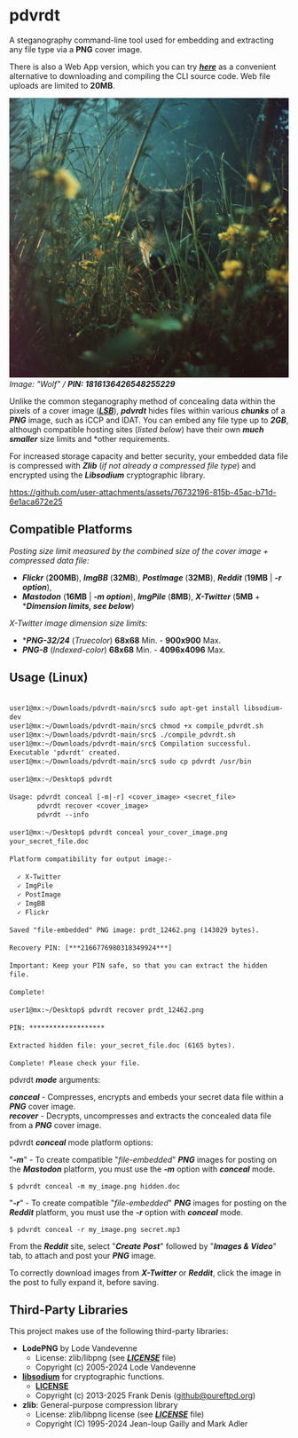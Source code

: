 # pdvrdt

A steganography command-line tool used for embedding and extracting any file type via a **PNG** cover image.  

There is also a Web App version, which you can try [***here***](https://cleasbycode.co.uk/pdvrdt/index/) as a convenient alternative to downloading and compiling the CLI source code. Web file uploads are limited to **20MB**.    

![Demo Image](https://github.com/CleasbyCode/pdvrdt/blob/main/demo_image/prdt_80983.png)  
*Image: "Wolf" / ***PIN: 1816136426548255229****

Unlike the common steganography method of concealing data within the pixels of a cover image ([***LSB***](https://ctf101.org/forensics/what-is-stegonagraphy/)), ***pdvrdt*** hides files within various ***chunks*** of a ***PNG*** image, such as iCCP and IDAT. You can embed any file type up to ***2GB***, although compatible hosting sites (*listed below*) have their own ***much smaller*** size limits and *other requirements.  

For increased storage capacity and better security, your embedded data file is compressed with ***Zlib*** (*if not already a compressed file type*) and encrypted using the ***Libsodium*** cryptographic library.  

https://github.com/user-attachments/assets/76732196-815b-45ac-b71d-6e1aca672e25

## Compatible Platforms
*Posting size limit measured by the combined size of the cover image + compressed data file:* 
 
* ***Flickr*** (**200MB**), ***ImgBB*** (**32MB**), ***PostImage*** (**32MB**), ***Reddit*** (**19MB** | ***-r option***),
* ***Mastodon*** (**16MB** | ***-m option***), ***ImgPile*** (**8MB**), ***X-Twitter*** (**5MB** + ****Dimension limits, see below***)
  
*X-Twitter image dimension size limits:* 
* ****PNG-32/24*** (*Truecolor*) **68x68** Min. - **900x900** Max.
* ***PNG-8*** (*Indexed-color*) **68x68** Min. - **4096x4096** Max.

## Usage (Linux)

```console

user1@mx:~/Downloads/pdvrdt-main/src$ sudo apt-get install libsodium-dev
user1@mx:~/Downloads/pdvrdt-main/src$ chmod +x compile_pdvrdt.sh
user1@mx:~/Downloads/pdvrdt-main/src$ ./compile_pdvrdt.sh
user1@mx:~/Downloads/pdvrdt-main/src$ Compilation successful. Executable 'pdvrdt' created.
user1@mx:~/Downloads/pdvrdt-main/src$ sudo cp pdvrdt /usr/bin

user1@mx:~/Desktop$ pdvrdt 

Usage: pdvrdt conceal [-m|-r] <cover_image> <secret_file>
       pdvrdt recover <cover_image>  
       pdvrdt --info

user1@mx:~/Desktop$ pdvrdt conceal your_cover_image.png your_secret_file.doc

Platform compatibility for output image:-

  ✓ X-Twitter
  ✓ ImgPile
  ✓ PostImage
  ✓ ImgBB
  ✓ Flickr
  
Saved "file-embedded" PNG image: prdt_12462.png (143029 bytes).

Recovery PIN: [***2166776980318349924***]

Important: Keep your PIN safe, so that you can extract the hidden file.

Complete!
        
user1@mx:~/Desktop$ pdvrdt recover prdt_12462.png

PIN: *******************

Extracted hidden file: your_secret_file.doc (6165 bytes).

Complete! Please check your file.

```
pdvrdt ***mode*** arguments:
 
  ***conceal*** - Compresses, encrypts and embeds your secret data file within a ***PNG*** cover image.  
  ***recover*** - Decrypts, uncompresses and extracts the concealed data file from a ***PNG*** cover image.
 
pdvrdt ***conceal*** mode platform options:
 
  "***-m***" - To create compatible "*file-embedded*" ***PNG*** images for posting on the ***Mastodon*** platform, you must use the ***-m*** option with ***conceal*** mode.
  ```console
  $ pdvrdt conceal -m my_image.png hidden.doc
  ```
  "***-r***" - To create compatible "*file-embedded*" ***PNG*** images for posting on the ***Reddit*** platform, you must use the ***-r*** option with ***conceal*** mode.
  ```console
  $ pdvrdt conceal -r my_image.png secret.mp3 
   ```
   From the ***Reddit*** site, select "***Create Post***" followed by "***Images & Video***" tab, to attach and post your ***PNG*** image.
    
 To correctly download images from ***X-Twitter*** or ***Reddit***, click the image in the post to fully expand it, before saving.

## Third-Party Libraries

This project makes use of the following third-party libraries:
- **LodePNG** by Lode Vandevenne
  - License: zlib/libpng (see [***LICENSE***](https://github.com/lvandeve/lodepng/blob/master/LICENSE) file)
  - Copyright (c) 2005-2024 Lode Vandevenne
- [**libsodium**](https://libsodium.org/) for cryptographic functions.
  - [**LICENSE**](https://github.com/jedisct1/libsodium/blob/master/LICENSE)
  - Copyright (c) 2013-2025 Frank Denis (github@pureftpd.org)
- **zlib**: General-purpose compression library
  - License: zlib/libpng license (see [***LICENSE***](https://github.com/madler/zlib/blob/develop/LICENSE) file)
  - Copyright (C) 1995-2024 Jean-loup Gailly and Mark Adler

##

